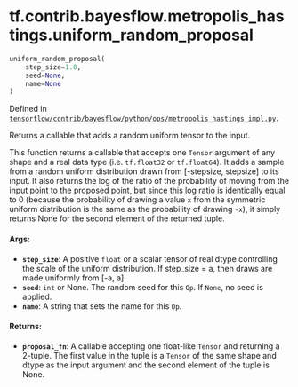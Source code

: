 <div itemscope itemtype="http://developers.google.com/ReferenceObject">
<meta itemprop="name" content="tf.contrib.bayesflow.metropolis_hastings.uniform_random_proposal" />
</div>

# tf.contrib.bayesflow.metropolis_hastings.uniform_random_proposal

``` python
uniform_random_proposal(
    step_size=1.0,
    seed=None,
    name=None
)
```



Defined in [`tensorflow/contrib/bayesflow/python/ops/metropolis_hastings_impl.py`](https://www.tensorflow.org/code/tensorflow/contrib/bayesflow/python/ops/metropolis_hastings_impl.py).

Returns a callable that adds a random uniform tensor to the input.

This function returns a callable that accepts one `Tensor` argument of any
shape and a real data type (i.e. `tf.float32` or `tf.float64`). It adds a
sample from a random uniform distribution drawn from [-stepsize, stepsize]
to its input. It also returns the log of the ratio of the probability of
moving from the input point to the proposed point, but since this log ratio is
identically equal to 0 (because the probability of drawing a value `x` from
the symmetric uniform distribution is the same as the probability of drawing
`-x`), it simply returns None for the second element of the returned tuple.

#### Args:

* <b>`step_size`</b>: A positive `float` or a scalar tensor of real dtype
    controlling the scale of the uniform distribution.
    If step_size = a, then draws are made uniformly from [-a, a].
* <b>`seed`</b>: `int` or None. The random seed for this `Op`. If `None`, no seed is
    applied.
* <b>`name`</b>: A string that sets the name for this `Op`.


#### Returns:

* <b>`proposal_fn`</b>:  A callable accepting one float-like `Tensor` and returning a
  2-tuple. The first value in the tuple is a `Tensor` of the same shape and
  dtype as the input argument and the second element of the tuple is None.